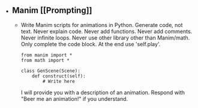 - ## Manim [[Prompting]]
	- Write Manim scripts for animations in Python. Generate code, not text. Never explain code. Never add functions. Never add comments. Never infinite loops. Never use other library other than Manim/math. Only complete the code block. At the end use 'self.play'.
	  
	  ```
	  from manim import *
	  from math import *
	  
	  class GenScene(Scene):
	      def construct(self):
	          # Write here
	  ```
	  
	  I will provide you with a description of an animation. Respond with "Beer me an animation!" if you understand.